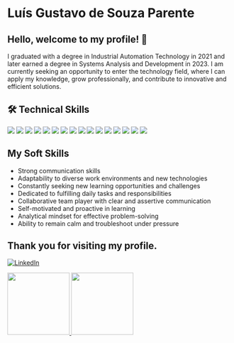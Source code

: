 # Luís Gustavo de Souza Parente
## Hello, welcome to my profile! 👋
I graduated with a degree in Industrial Automation Technology in 2021 and later earned a degree in Systems Analysis and Development in 2023. I am currently seeking an opportunity to enter the technology field, where I can apply my knowledge, grow professionally, and contribute to innovative and efficient solutions.

## 🛠️ Technical Skills

<p align="left">
  <!-- Linguagem -->
  <img src="https://img.shields.io/badge/Java-ED8B00?style=flat-square&logo=java&logoColor=white" />

  <!-- Spring Framework -->
  <img src="https://img.shields.io/badge/Spring_Boot-6DB33F?style=flat-square&logo=spring-boot&logoColor=white" />
  <img src="https://img.shields.io/badge/Spring_Security-6DB33F?style=flat-square&logo=spring-security&logoColor=white" />
  <img src="https://img.shields.io/badge/Spring_WebFlux-6DB33F?style=flat-square&logo=spring&logoColor=white" />
  <img src="https://img.shields.io/badge/Spring_Batch-6DB33F?style=flat-square&logo=spring&logoColor=white" />
  <img src="https://img.shields.io/badge/HATEOAS-6DB33F?style=flat-square&logo=spring&logoColor=white" />

  <!-- Persistence -->
  <img src="https://img.shields.io/badge/Hibernate-59666C?style=flat-square&logo=hibernate&logoColor=white" />
  <img src="https://img.shields.io/badge/PostgreSQL-316192?style=flat-square&logo=postgresql&logoColor=white" />
  <img src="https://img.shields.io/badge/MongoDB-4EA94B?style=flat-square&logo=mongodb&logoColor=white" />
  <img src="https://img.shields.io/badge/Cassandra-1287B1?style=flat-square&logo=apache-cassandra&logoColor=white" />

  <!-- Testes & Docs -->
  <img src="https://img.shields.io/badge/JUnit5-25A162?style=flat-square&logo=junit5&logoColor=white" />
  <img src="https://img.shields.io/badge/Mockito-4CAF50?style=flat-square&logo=java&logoColor=white" />
  <img src="https://img.shields.io/badge/RestAssured-6DB33F?style=flat-square&logo=spring&logoColor=white" />
  <img src="https://img.shields.io/badge/Swagger-85EA2D?style=flat-square&logo=swagger&logoColor=white" />

  <!-- Ferramentas -->
  <img src="https://img.shields.io/badge/Postman-FF6C37?style=flat-square&logo=postman&logoColor=white" />
  <img src="https://img.shields.io/badge/Docker-2CA5E0?style=flat-square&logo=docker&logoColor=white" />
</p>

## My Soft Skills

- Strong communication skills
- Adaptability to diverse work environments and new technologies
- Constantly seeking new learning opportunities and challenges
- Dedicated to fulfilling daily tasks and responsibilities
- Collaborative team player with clear and assertive communication
- Self-motivated and proactive in learning
- Analytical mindset for effective problem-solving
- Ability to remain calm and troubleshoot under pressure

## Thank you for visiting my profile.

[![LinkedIn](https://img.shields.io/badge/LinkedIn-0077B5?style=for-the-badge&logo=linkedin&logoColor=white)](https://www.linkedin.com/in/luis-parente/)

<div>
<a href="[https://github.com/seu-usuário-aqui](https://github.com/Luis-Parente)">
<img loading="lazy" height="140em" src="https://github-readme-stats.vercel.app/api/top-langs/?username=Luis-Parente&layout=compact&langs_count=7&theme=dracula"/> <img loading="lazy" height="140em" src="https://github-readme-stats.vercel.app/api?username=Luis-Parente&show_icons=true&theme=dracula&include_all_commits=true&count_private=true"/>
</div>
